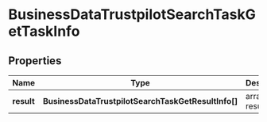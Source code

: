 # BusinessDataTrustpilotSearchTaskGetTaskInfo

## Properties

| Name | Type | Description | Notes |
|------------ | ------------- | ------------- | -------------|
**result** | **BusinessDataTrustpilotSearchTaskGetResultInfo[]** | array of results |[optional]|